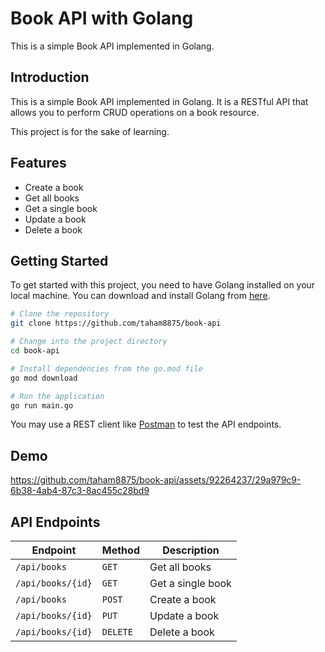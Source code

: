 # Book API with Golang

This is a simple Book API implemented in Golang.

## Introduction

This is a simple Book API implemented in Golang. It is a RESTful API that allows you to perform CRUD operations on a book resource.

This project is for the sake of learning.

## Features

- Create a book
- Get all books
- Get a single book
- Update a book
- Delete a book

## Getting Started

To get started with this project, you need to have Golang installed on your local machine. You can download and install Golang from [here](https://golang.org/dl/).

```bash
# Clone the repository
git clone https://github.com/taham8875/book-api

# Change into the project directory
cd book-api

# Install dependencies from the go.mod file
go mod download

# Run the application
go run main.go
```

You may use a REST client like [Postman](https://www.postman.com/) to test the API endpoints.

## Demo


https://github.com/taham8875/book-api/assets/92264237/29a979c9-6b38-4ab4-87c3-8ac455c28bd9




## API Endpoints

| Endpoint | Method | Description |
| --- | --- | --- |
| `/api/books` | `GET` | Get all books |
| `/api/books/{id}` | `GET` | Get a single book |
| `/api/books` | `POST` | Create a book |
| `/api/books/{id}` | `PUT` | Update a book |
| `/api/books/{id}` | `DELETE` | Delete a book |
